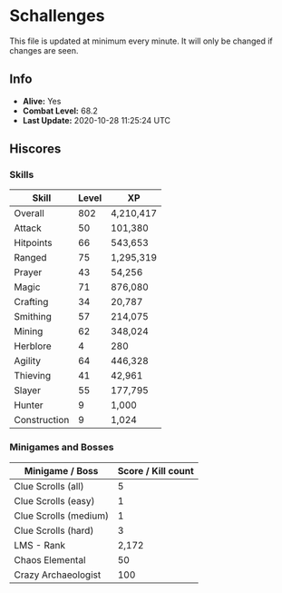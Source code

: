# Schallenges

This file is updated at minimum every minute. It will only be changed if changes are seen.

## Info

 - **Alive:** Yes
 - **Combat Level:** 68.2
 - **Last Update:** 2020-10-28 11:25:24 UTC

## Hiscores

### Skills

| Skill | Level | XP |
|--|--|--|
| Overall | 802 | 4,210,417 |
| Attack | 50 | 101,380 |
| Hitpoints | 66 | 543,653 |
| Ranged | 75 | 1,295,319 |
| Prayer | 43 | 54,256 |
| Magic | 71 | 876,080 |
| Crafting | 34 | 20,787 |
| Smithing | 57 | 214,075 |
| Mining | 62 | 348,024 |
| Herblore | 4 | 280 |
| Agility | 64 | 446,328 |
| Thieving | 41 | 42,961 |
| Slayer | 55 | 177,795 |
| Hunter | 9 | 1,000 |
| Construction | 9 | 1,024 |

### Minigames and Bosses

| Minigame / Boss | Score / Kill count |
|--|--|
| Clue Scrolls (all) | 5 |
| Clue Scrolls (easy) | 1 |
| Clue Scrolls (medium) | 1 |
| Clue Scrolls (hard) | 3 |
| LMS - Rank | 2,172 |
| Chaos Elemental | 50 |
| Crazy Archaeologist | 100 |
